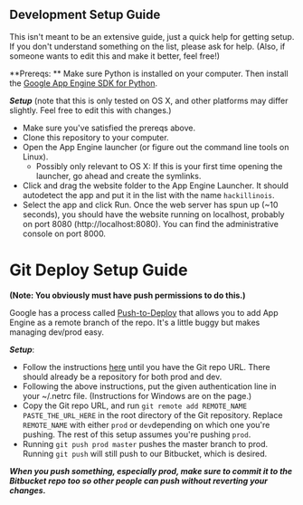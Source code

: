 Development Setup Guide
----

This isn't meant to be an extensive guide, just a quick help for getting setup. If you don't understand something on the list, please ask for help. (Also, if someone wants to edit this and make it better, feel free!)

**Prereqs: ** Make sure Python is installed on your computer. Then install the [Google App Engine SDK for Python](https://developers.google.com/appengine/downloads#Google_App_Engine_SDK_for_Python).

***Setup*** (note that this is only tested on OS X, and other platforms may differ slightly. Feel free to edit this with changes.)

* Make sure you've satisfied the prereqs above.
* Clone this repository to your computer.
* Open the App Engine launcher (or figure out the command line tools on Linux).
    * Possibly only relevant to OS X: If this is your first time opening the launcher, go ahead and create the symlinks.
* Click and drag the website folder to the App Engine Launcher. It should autodetect the app and put it in the list with the name ``hackillinois``.
* Select the app and click Run. Once the web server has spun up (~10 seconds), you should have the website running on localhost, probably on port 8080 (http://localhost:8080). You can find the administrative console on port 8000.

Git Deploy Setup Guide
============
**(Note: You obviously must have push permissions to do this.)**

Google has a process called [Push-to-Deploy](https://developers.google.com/appengine/docs/push-to-deploy) that allows you to add App Engine as a remote branch of the repo. It's a little buggy but makes managing dev/prod easy.

***Setup***:

* Follow the instructions [here](https://developers.google.com/appengine/docs/push-to-deploy) until you have the Git repo URL. There should already be a repository for both prod and dev.
* Following the above instructions, put the given authentication line in your ~/.netrc file. (Instructions for Windows are on the page.)
* Copy the Git repo URL, and run `git remote add REMOTE_NAME PASTE_THE_URL_HERE` in the root directory of the Git repository. Replace `REMOTE_NAME` with either `prod` or `dev`depending on which one you're pushing. The rest of this setup assumes you're pushing `prod`.
* Running `git push prod master` pushes the master branch to prod. Running `git push` will still push to our Bitbucket, which is desired.

***When you push something, **especially prod**, make sure to commit it to the Bitbucket repo too so other people can push without reverting your changes.***